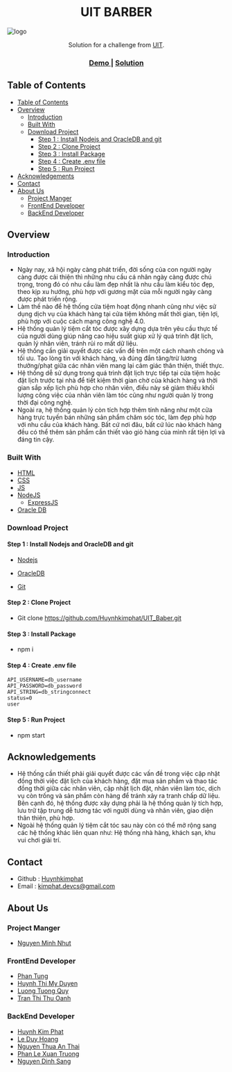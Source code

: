 <h1 align="center">UIT BARBER</h1>

![logo](https://user-images.githubusercontent.com/30569818/113259711-a2bffa80-92f7-11eb-8771-304248752a41.jpg)

<div align="center">
   Solution for a challenge from  <a href="https://www.uit.edu.vn/" target="_blank">UIT</a>.
</div>

<div align="center">
  <h3>
    <a href="">
      Demo
    </a>
    <span> | </span>
    <a href="https://github.com/Huynhkimphat/">
      Solution
    </a>
  </h3>
</div>
<!-- TABLE OF CONTENTS -->

## Table of Contents

- [Table of Contents](#table-of-contents)
- [Overview](#overview)
  - [Introduction](#introduction)
  - [Built With](#built-with)
  - [Download Project](#download-project)
    - [Step 1 : Install Nodejs and OracleDB and git](#step-1--install-nodejs-and-oracledb-and-git)
    - [Step 2 : Clone Project](#step-2--clone-project)
    - [Step 3 : Install Package](#step-3--install-package)
    - [Step 4 : Create .env file](#step-4--create-env-file)
    - [Step 5 : Run Project](#step-5--run-project)
- [Acknowledgements](#acknowledgements)
- [Contact](#contact)
- [About Us](#about-us)
  - [Project Manger](#project-manger)
  - [FrontEnd Developer](#frontend-developer)
  - [BackEnd Developer](#backend-developer)

## Overview

### Introduction

- Ngày nay, xã hội ngày càng phát triển, đời sống của con người ngày càng được cải thiện thì những nhu cầu cá nhân ngày càng được chú trọng, trong đó có nhu cầu làm đẹp nhất là nhu cầu làm kiểu tóc đẹp, theo kịp xu hướng, phù hợp với gương mặt của mỗi người ngày càng được phát triển rộng.
- Làm thế nào để hệ thống cửa tiệm hoạt động nhanh cũng như việc sử dụng dịch vụ của khách hàng tại cửa tiệm không mất thời gian, tiện lợi, phù hợp với cuộc cách mạng công nghệ 4.0.
- Hệ thống quản lý tiệm cắt tóc được xây dựng dựa trên yêu cầu thực tế của người dùng giúp nâng cao hiệu suất giúp xử lý quá trình đặt lịch, quản lý nhân viên, tránh rủi ro mất dữ liệu.
- Hệ thống cần giải quyết được các vấn đề trên một cách nhanh chóng và tối ưu. Tạo lòng tin với khách hàng, và đúng đắn tăng/trừ lương thưởng/phạt giữa các nhân viên mang lại cảm giác thân thiện, thiết thực.
- Hệ thống dễ sử dụng trong quá trình đặt lịch trực tiếp tại cửa tiệm hoặc đặt lịch trước tại nhà để tiết kiệm thời gian chờ của khách hàng và thời gian sắp xếp lịch phù hợp cho nhân viên, điều này sẽ giảm thiểu khối lượng công việc của nhân viên làm tóc cũng như người quản lý trong thời đại công nghệ.
- Ngoài ra, hệ thống quản lý còn tích hợp thêm tính năng như một cửa hàng trực tuyến bán những sản phẩm chăm sóc tóc, làm đẹp phù hợp với nhu cầu của khách hàng. Bất cứ nơi đâu, bất cứ lúc nào khách hàng đều có thể thêm sản phẩm cần thiết vào giỏ hàng của mình rất tiện lợi và đáng tin cậy.
### Built With

- [HTML](https://en.wikipedia.org/wiki/HTML)
- [CSS](https://en.wikipedia.org/wiki/CSS) 
- [JS](https://en.wikipedia.org/wiki/JavaScript)
- [NodeJS](https://en.wikipedia.org/wiki/Node.js)
  - [ExpressJS](https://en.wikipedia.org/wiki/Express.js)
- [Oracle DB](https://en.wikipedia.org/wiki/Oracle_Database)
### Download Project
#### Step 1 : Install Nodejs and OracleDB and git
- [Nodejs](https://nodejs.org/en/)

- [OracleDB](https://www.oracle.com/database/technologies/)

- [Git](https://git-scm.com/)

#### Step 2 : Clone Project

- Git clone https://github.com/Huynhkimphat/UIT_Baber.git

#### Step 3 : Install Package
- npm i

#### Step 4 : Create .env file
    API_USERNAME=db_username
    API_PASSWORD=db_password
    API_STRING=db_stringconnect
    status=0
    user
  
#### Step 5 : Run Project
- npm start

## Acknowledgements

- Hệ thống cần thiết phải giải quyết được các vấn đề trong việc cập nhật đồng thời việc đặt lịch của khách hàng, đặt mua sản phẩm và thao tác đồng thời giữa các nhân viên, cập nhật lịch đặt, nhân viên làm tóc, dịch vụ còn trống và sản phẩm còn hàng để tránh xảy ra tranh chấp dữ liệu. Bên cạnh đó, hệ thống được xây dựng phải là hệ thống quản lý tích hợp, lưu trữ tập trung dễ tương tác với người dùng và nhân viên, giao diện thân thiện, phù hợp.
- Ngoài hệ thống quản lý tiệm cắt tóc sau này còn có thể mở rộng sang các hệ thống khác liên quan như: Hệ thống nhà hàng, khách sạn, khu vui chơi giải trí.

## Contact
- Github : [Huynhkimphat](https://github.com/Huynhkimphat)
- Email :   kimphat.devcs@gmail.com

## About Us
### Project Manger 
  - [Nguyen Minh Nhut]()
### FrontEnd Developer 
   - [Phan Tung](https://github.com/PhanTung-06)
   - [Huynh Thi My Duyen](https://github.com/HuynhThiMyDuyen/)
   - [Luong Tuong Quy](https://github.com/QuyLuong)
   - [Tran Thi Thu Oanh](https://github.com/thuoanh63)
### BackEnd Developer
- [Huynh Kim Phat](https://github.com/Huynhkimphat)
- [Le Duy Hoang](https://github.com/DyHon)
- [Nguyen Thua An Thai](https://github.com/thainta)
- [Phan Le Xuan Truong](https://github.com/XuanTruong2408)
- [Nguyen Dinh Sang](https://github.com/nguyendinhsang1609)
